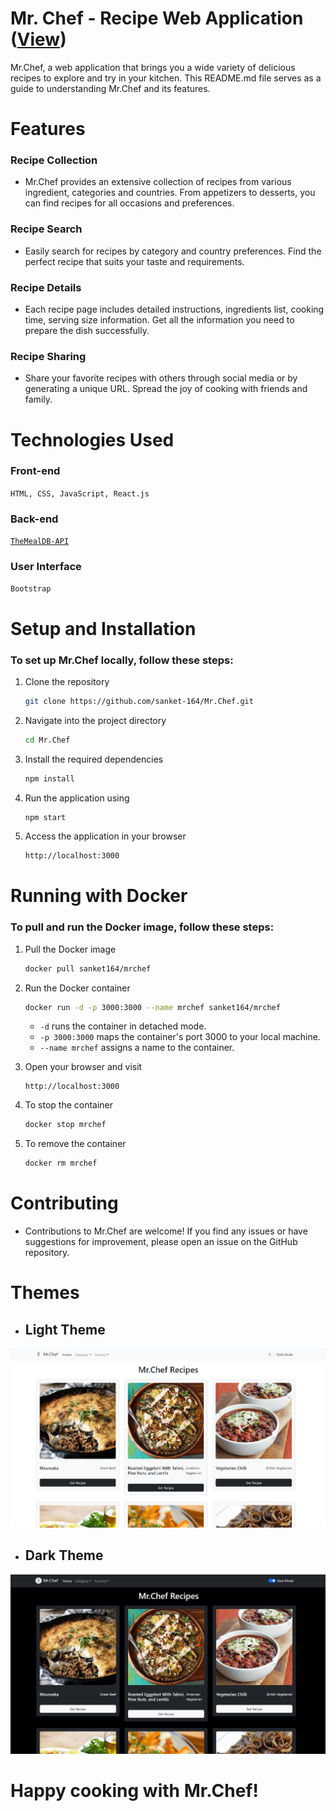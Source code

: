 # Mr. Chef - Recipe Web Application (<a href="https://sanket-mrchef.netlify.app/" target="__blank">**View**</a>)
Mr.Chef, a web application that brings you a wide variety of delicious recipes to explore and try in your kitchen. This README.md file serves as a guide to understanding Mr.Chef and its features.

# Features
### Recipe Collection
- Mr.Chef provides an extensive collection of recipes from various ingredient, categories and countries. From appetizers to desserts, you can find recipes for all occasions and preferences.

### Recipe Search
- Easily search for recipes by category and country preferences. Find the perfect recipe that suits your taste and requirements.

### Recipe Details
- Each recipe page includes detailed instructions, ingredients list, cooking time, serving size information. Get all the information you need to prepare the dish successfully.

### Recipe Sharing
- Share your favorite recipes with others through social media or by generating a unique URL. Spread the joy of cooking with friends and family.

# Technologies Used
### Front-end
` HTML, CSS, JavaScript, React.js `
### Back-end
<a href="https://www.themealdb.com/api.php" target="__blank">`TheMealDB-API`</a>
### User Interface
` Bootstrap `

# Setup and Installation
### To set up Mr.Chef locally, follow these steps:

1. Clone the repository
   ```sh
   git clone https://github.com/sanket-164/Mr.Chef.git
   ```
2. Navigate into the project directory
   ```sh
   cd Mr.Chef
   ```
3. Install the required dependencies
   ```sh
   npm install
   ```
4. Run the application using
   ```sh
   npm start
   ```
5. Access the application in your browser
   ```sh
   http://localhost:3000
   ```

# Running with Docker
### To pull and run the Docker image, follow these steps:

1. Pull the Docker image
   ```sh
   docker pull sanket164/mrchef
   ```

2. Run the Docker container
   ```sh
   docker run -d -p 3000:3000 --name mrchef sanket164/mrchef
   ```
   - `-d` runs the container in detached mode.
   - `-p 3000:3000` maps the container's port 3000 to your local machine.
   - `--name mrchef` assigns a name to the container.

3. Open your browser and visit
   ```
   http://localhost:3000
   ```

4. To stop the container
   ```sh
   docker stop mrchef
   ```
   
5. To remove the container
   ```sh
   docker rm mrchef
   ```

# Contributing
- Contributions to Mr.Chef are welcome! If you find any issues or have suggestions for improvement, please open an issue on the GitHub repository.

# Themes
- ## Light Theme
<img src="/src/Images/LightTheme.png">

- ## Dark Theme
<img src="/src/Images/DarkTheme.png">

# Happy cooking with Mr.Chef!
